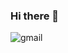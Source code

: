 ### Hi there 👋
![gmail](https://img.shields.io/badge/Gmail-D14836?style=for-the-badge&logo=gmail&logoColor=white)

